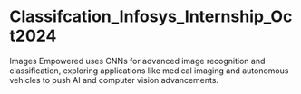 # Classifcation_Infosys_Internship_Oct2024
Images Empowered uses CNNs for advanced image recognition and classification, exploring applications like medical imaging and autonomous vehicles to push AI and computer vision advancements.
